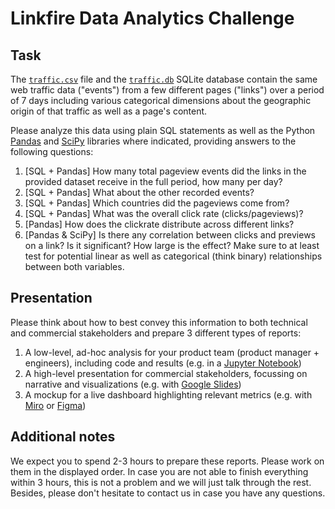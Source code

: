 # Linkfire Data Analytics Challenge

## Task

The [`traffic.csv`](https://drive.google.com/file/d/1oTJmeBMly1TPOzpby-8c5bZ2cctELUrb/view?usp=sharing) file and the [`traffic.db`](https://drive.google.com/file/d/1LkPAHTELcFKcEhGSRr7nk7FaDbW_rt_T/view?usp=sharing) SQLite database contain the same web traffic data ("events") from a few different pages ("links") over a period of 7 days including various categorical dimensions about the geographic origin of that traffic as well as a page's content.

Please analyze this data using plain SQL statements as well as the Python [Pandas]("https://pandas.pydata.org") and [SciPy](https://docs.scipy.org/doc/scipy/) libraries where indicated, providing answers to the following questions:

1. [SQL + Pandas] How many total pageview events did the links in the provided dataset receive in the full period, how many per day?
2. [SQL + Pandas] What about the other recorded events?
3. [SQL + Pandas] Which countries did the pageviews come from?
4. [SQL + Pandas] What was the overall click rate (clicks/pageviews)?
5. [Pandas] How does the clickrate distribute across different links?
6. [Pandas & SciPy] Is there any correlation between clicks and previews on a link? Is it significant? How large is the effect? Make sure to at least test for potential linear as well as categorical (think binary) relationships between both variables.

## Presentation

Please think about how to best convey this information to both technical and commercial stakeholders and prepare 3 different types of reports:

1. A low-level, ad-hoc analysis for your product team (product manager + engineers), including code and results (e.g. in a [Jupyter Notebook](https://jupyter.org))
2. A high-level presentation for commercial stakeholders, focussing on narrative and visualizations (e.g. with [Google Slides](https://docs.google.com/presentation/))
3. A mockup for a live dashboard highlighting relevant metrics (e.g. with [Miro](https://miro.com) or [Figma](https://www.figma.com))

## Additional notes

We expect you to spend 2-3 hours to prepare these reports. Please work on them in the displayed order. In case you are not able to finish everything within 3 hours, this is not a problem and we will just talk through the rest. Besides, please don't hesitate to contact us in case you have any questions.
